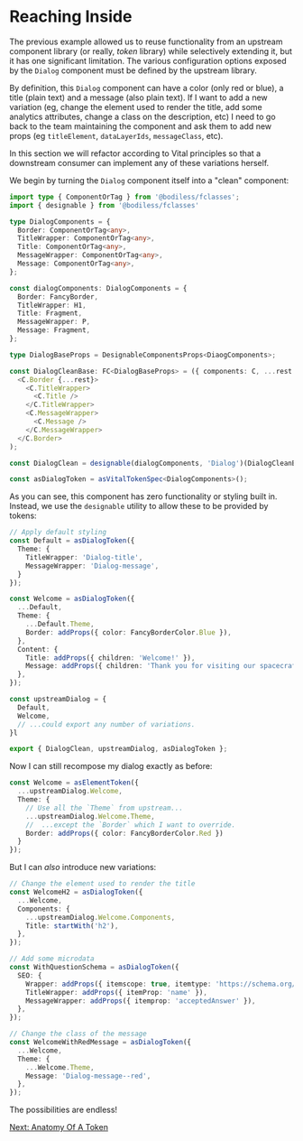# Reaching Inside

The previous example allowed us to reuse functionality from an upstream
component library (or really, *token* library) while selectively extending
it, but it has one significant limitation.  The various configuration options
exposed by the `Dialog` component must be defined by the upstream library.

By definition, this `Dialog` component can have a color (only red or blue), a
title (plain text) and a message (also plain text). If I want to add a new
variation (eg, change the element used to render the title, add some analytics
attributes, change a class on the description, etc) I need to go back to the
team maintaining the component and ask them to add new props (eg `titleElement`,
`dataLayerIds`, `messageClass`, etc).

In this section we will refactor according to Vital principles so that a
downstream consumer can implement any of these variations herself.

We begin by turning the `Dialog` component itself into a "clean" component:

```ts
import type { ComponentOrTag } from '@bodiless/fclasses';
import { designable } from '@bodiless/fclasses'

type DialogComponents = {
  Border: ComponentOrTag<any>,
  TitleWrapper: ComponentOrTag<any>,
  Title: ComponentOrTag<any>,
  MessageWrapper: ComponentOrTag<any>,
  Message: ComponentOrTag<any>,
};

const dialogComponents: DialogComponents = {
  Border: FancyBorder,
  TitleWrapper: H1,
  Title: Fragment,
  MessageWrapper: P,
  Message: Fragment, 
};

type DialogBaseProps = DesignableComponentsProps<DiaogComponents>;

const DialogCleanBase: FC<DialogBaseProps> = ({ components: C, ...rest }) => (
  <C.Border {...rest}>
    <C.TitleWrapper>
      <C.Title />
    </C.TitleWrapper>
    <C.MessageWrapper>
      <C.Message />
    </C.MessageWrapper>
  </C.Border>
);

const DialogClean = designable(dialogComponents, 'Dialog')(DialogCleanBase);

const asDialogToken = asVitalTokenSpec<DialogComponents>();
```

As you can see, this component has zero functionality or styling built in.  Instead, we use
the `designable` utility to allow these to be provided by tokens:

```ts
// Apply default styling
const Default = asDialogToken({
  Theme: {
    TitleWrapper: 'Dialog-title',
    MessageWrapper: 'Dialog-message',
  }
});

const Welcome = asDialogToken({
  ...Default,
  Theme: {
    ...Default.Theme,
    Border: addProps({ color: FancyBorderColor.Blue }),
  },
  Content: {
    Title: addProps({ children: 'Welcome!' }),
    Message: addProps({ children: 'Thank you for visiting our spacecraft!' }),
  },
});

const upstreamDialog = {
  Default,
  Welcome,
  // ...could export any number of variations.
}l

export { DialogClean, upstreamDialog, asDialogToken };
```

Now I can still recompose my dialog exactly as before:
```ts
const Welcome = asElementToken({
  ...upstreamDialog.Welcome,
  Theme: {
    // Use all the `Theme` from upstream...
    ...upstreamDialog.Welcome.Theme,
    //  ...except the `Border` which I want to override.
    Border: addProps({ color: FancyBorderColor.Red })
  }
});
```

But I can *also* introduce new variations:

```ts
// Change the element used to render the title
const WelcomeH2 = asDialogToken({
  ...Welcome,
  Components: {
    ...upstreamDialog.Welcome.Components,
    Title: startWith('h2'),
  },
});

// Add some microdata
const WithQuestionSchema = asDialogToken({
  SEO: {
    Wrapper: addProps({ itemscope: true, itemtype: 'https://schema.org/Question' }).
    TitleWrapper: addProps({ itemProp: 'name' }),
    MessageWrapper: addProps({ itemprop: 'acceptedAnswer' }),
  },
});

// Change the class of the message
const WelcomeWithRedMessage = asDialogToken({
  ...Welcome,
  Theme: {
    ...Welcome.Theme,
    Message: 'Dialog-message--red',
  },
});
```

The possibilities are endless!

[Next: Anatomy Of A Token](./AnatomyOfAToken.md)
